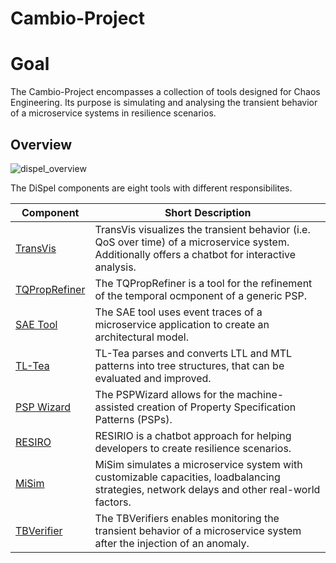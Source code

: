 # Cambio-Project

# Goal
The Cambio-Project encompasses a collection of tools designed for Chaos Engineering. Its purpose is simulating and analysing the transient behavior of a microservice systems in resilience scenarios.

## Overview

![dispel_overview](https://github.com/Cambio-Project/.github/assets/77619091/9767110d-0b95-44df-9b2c-3a52e8e32bcf)


The  DiSpel components are eight tools with different responsibilites.

| **Component** | **Short Description** |
|---------------|-----------------------|
| [TransVis](https://github.com/dqualizer/dqualizer)   | TransVis visualizes the transient behavior (i.e. QoS over time) of a microservice system. Additionally offers a chatbot for interactive analysis. |
| [TQPropRefiner](https://github.com/Cambio-Project/transient-behavior-requirement-refiner)   | The TQPropRefiner is a tool for the refinement of the temporal ocmponent of a generic PSP. |
| [SAE Tool](https://github.com/dqualizer/dqcockpit)   |  The SAE tool uses event traces of a microservice application to create an architectural model. |
| [TL-Tea](https://github.com/dqualizer/dqedit)   | TL-Tea parses and converts LTL and MTL patterns into tree structures, that can be evaluated and improved. |
| [PSP Wizard](https://github.com/dqualizer/dqtranslator)   | The PSPWizard allows for the machine-assisted creation of Property Specification Patterns (PSPs). |
| [RESIRO](https://github.com/dqualizer/dqexec)   |  RESIRIO is a chatbot approach for helping developers to create resilience scenarios. |
| [MiSim](https://github.com/Cambio-Project/MiSim)   | MiSim simulates a microservice system with customizable capacities, loadbalancing strategies, network delays and other real-world factors. |
| [TBVerifier](https://github.com/Cambio-Project/transient-behavior-verifier)    | The TBVerifiers enables monitoring the transient behavior of a microservice system after the injection of an anomaly.
